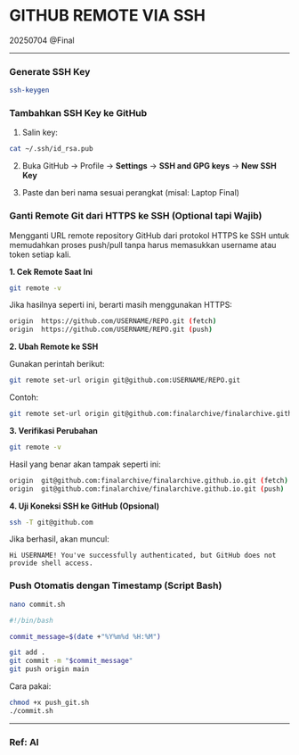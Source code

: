 # GITHUB REMOTE VIA SSH

20250704 @Final

---
### Generate SSH Key
```bash
ssh-keygen
```

### Tambahkan SSH Key ke GitHub
1. Salin key:

```bash
cat ~/.ssh/id_rsa.pub
```
2. Buka GitHub → Profile → **Settings** → **SSH and GPG keys** → **New SSH Key**

3. Paste dan beri nama sesuai perangkat (misal: Laptop Final)

### Ganti Remote Git dari HTTPS ke SSH (Optional tapi Wajib)
Mengganti URL remote repository GitHub dari protokol HTTPS ke SSH untuk memudahkan proses push/pull tanpa harus memasukkan username atau token setiap kali.

**1. Cek Remote Saat Ini**
```bash
git remote -v
```
Jika hasilnya seperti ini, berarti masih menggunakan HTTPS:

```bash
origin  https://github.com/USERNAME/REPO.git (fetch)
origin  https://github.com/USERNAME/REPO.git (push)
```

**2. Ubah Remote ke SSH**

Gunakan perintah berikut:

```bash
git remote set-url origin git@github.com:USERNAME/REPO.git
```
Contoh:

```bash
git remote set-url origin git@github.com:finalarchive/finalarchive.github.io.git
```

**3. Verifikasi Perubahan**
```bash
git remote -v
```
Hasil yang benar akan tampak seperti ini:

```bash
origin  git@github.com:finalarchive/finalarchive.github.io.git (fetch)
origin  git@github.com:finalarchive/finalarchive.github.io.git (push)
```

**4. Uji Koneksi SSH ke GitHub (Opsional)**
```bash
ssh -T git@github.com
```
Jika berhasil, akan muncul:

```vbnet
Hi USERNAME! You've successfully authenticated, but GitHub does not provide shell access.
```

### Push Otomatis dengan Timestamp (Script Bash)
```bash
nano commit.sh
```
```bash
#!/bin/bash

commit_message=$(date +"%Y%m%d %H:%M")

git add .
git commit -m "$commit_message"
git push origin main
```
Cara pakai:
```bash
chmod +x push_git.sh
./commit.sh
```

---
### Ref: AI
